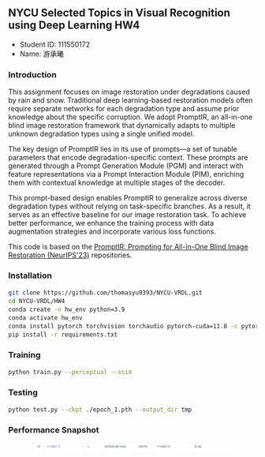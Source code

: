 ## NYCU Selected Topics in Visual Recognition using Deep Learning HW4
- Student ID: 111550172
- Name: 游承曦

### Introduction
This assignment focuses on image restoration under degradations caused by rain and snow. Traditional deep learning-based restoration models often require separate networks for each degradation type and assume prior knowledge about the specific corruption. We adopt PromptIR, an all-in-one blind image restoration framework that dynamically adapts to multiple unknown degradation types using a single unified model.

The key design of PromptIR lies in its use of prompts—a set of tunable parameters that encode degradation-specific context. These prompts are generated through a Prompt Generation Module (PGM) and interact with feature representations via a Prompt Interaction Module (PIM), enriching them with contextual knowledge at multiple stages of the decoder.

This prompt-based design enables PromptIR to generalize across diverse degradation types without relying on task-specific branches. As a result, it serves as an effective baseline for our image restoration task. To achieve better performance, we enhance the training process with data augmentation strategies and incorporate various loss functions.

This code is based on the [PromptIR: Prompting for All-in-One Blind Image Restoration (NeurIPS'23)](https://github.com/va1shn9v/PromptIR) repositories.

### Installation
```bash
git clone https://github.com/thomasyu9393/NYCU-VRDL.git
cd NYCU-VRDL/HW4
conda create -n hw_env python=3.9
conda activate hw_env
conda install pytorch torchvision torchaudio pytorch-cuda=11.8 -c pytorch -c nvidia
pip install -r requirements.txt
```

### Training
```bash
python train.py --perceptual --ssim
```

### Testing
```bash
python test.py --ckpt ./epoch_1.pth --output_dir tmp
```

### Performance Snapshot
<p align="center">
  <img src="./figures/0.png" width="80%">
</p>

